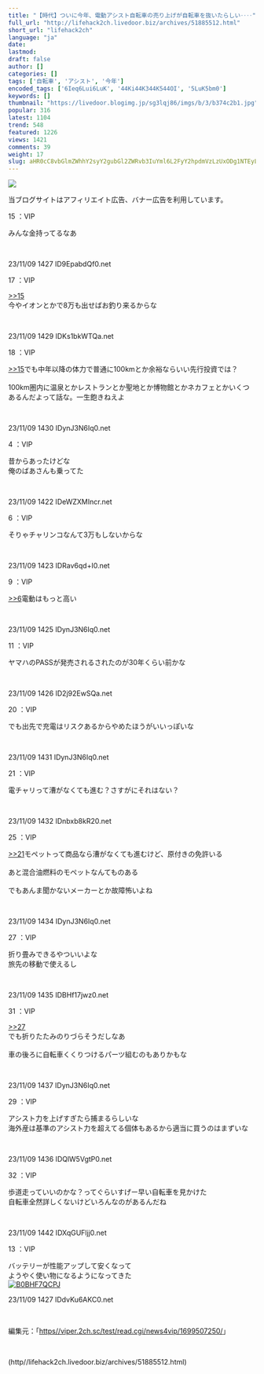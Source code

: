 ```yaml
---
title: "【時代】ついに今年、電動アシスト自転車の売り上げが自転車を抜いたらしい‥‥"
full_url: "http://lifehack2ch.livedoor.biz/archives/51885512.html"
short_url: "lifehack2ch"
language: "ja"
date: 
lastmod: 
draft: false
author: []
categories: []
tags: ['自転車', 'アシスト', '今年']
encoded_tags: ['6Ieq6Lui6LuK', '44Ki44K344K544OI', '5LuK5bm0']
keywords: []
thumbnail: "https://livedoor.blogimg.jp/sg3lqj86/imgs/b/3/b374c2b1.jpg"
popular: 316
latest: 1104
trend: 548
featured: 1226
views: 1421
comments: 39
weight: 17
slug: aHR0cC8vbGlmZWhhY2syY2gubGl2ZWRvb3IuYml6L2FyY2hpdmVzLzUxODg1NTEyLmh0bWw=
---
```


![](https://livedoor.blogimg.jp/sg3lqj86/imgs/b/3/b374c2b1.jpg)

<div><p>当ブログサイトはアフィリエイト広告、バナー広告を利用しています。</p><p class='t_name'>15 ：VIP</p> <p class='r1'>みんな金持ってるなあ </p><br><p>23/11/09 1427 ID9EpabdQf0.net</p> <p class='t_name_res'>17 ：VIP</p> <p class='r4'><a href='#res_15'>>>15</a> <br> 今やイオンとかで8万も出せばお釣り来るからな </p><br><p>23/11/09 1429 IDKs1bkWTQa.net</p> <p class='t_name_res'>18 ：VIP</p> <p class='r4'><a href='#res_15'>>>15</a>でも中年以降の体力で普通に100kmとか余裕ならいい先行投資では？ <br> <br> 100km圏内に温泉とかレストランとか聖地とか博物館とかネカフェとかいくつあるんだよって話な。一生飽きねえよ </p><br><p>23/11/09 1430 IDynJ3N6Iq0.net</p> <p class='t_name'>4 ：VIP</p> <p class='r4'>昔からあったけどな <br> 俺のばあさんも乗ってた </p><br><p>23/11/09 1422 IDeWZXMIncr.net</p> <p class='t_name'>6 ：VIP</p> <p class='r4'>そりゃチャリンコなんて3万もしないからな </p><br><p>23/11/09 1423 IDRav6qd+I0.net</p> <p class='t_name_res'>9 ：VIP</p> <p class='r4'><a href='#res_6'>>>6</a>電動はもっと高い </p><br><p>23/11/09 1425 IDynJ3N6Iq0.net</p> <p class='t_name'>11 ：VIP</p> <p class='r4'>ヤマハのPASSが発売されるされたのが30年くらい前かな </p><br><p>23/11/09 1426 ID2j92EwSQa.net</p> <p class='t_name'>20 ：VIP</p> <p class='r4'>でも出先で充電はリスクあるからやめたほうがいいっぽいな </p><br><p>23/11/09 1431 IDynJ3N6Iq0.net</p> <p class='t_name'>21 ：VIP</p> <p class='r4'>電チャリって漕がなくても進む？さすがにそれはない？ </p><br><p>23/11/09 1432 IDnbxb8kR20.net</p> <p class='t_name_res'>25 ：VIP</p> <p class='r4'><a href='#res_21'>>>21</a>モペットって商品なら漕がなくても進むけど、原付きの免許いる <br> <br> あと混合油燃料のモペットなんてものある <br> <br> でもあんま聞かないメーカーとか故障怖いよね </p><br><p>23/11/09 1434 IDynJ3N6Iq0.net</p> <p class='t_name'>27 ：VIP</p> <p class='r4'>折り畳みできるやついいよな <br> 旅先の移動で使えるし </p><br><p>23/11/09 1435 IDBHf17jwz0.net</p> <p class='t_name_res'>31 ：VIP</p> <p class='r4'><a href='#res_27'>>>27</a> <br> でも折りたたみのりづらそうだしなあ <br> <br> 車の後ろに自転車くくりつけるパーツ組むのもありかもな </p><br><p>23/11/09 1437 IDynJ3N6Iq0.net</p> <p class='t_name'>29 ：VIP</p> <p class='r4'>アシスト力を上げすぎたら捕まるらしいな <br> 海外産は基準のアシスト力を超えてる個体もあるから適当に買うのはまずいな </p><br><p>23/11/09 1436 IDQlW5VgtP0.net</p> <p class='t_name'>32 ：VIP</p> <p class='r4'>歩道走っていいのかな？ってぐらいすげー早い自転車を見かけた <br> 自転車全然詳しくないけどいろんなのがあるんだね </p><br><p>23/11/09 1442 IDXqGUFljj0.net</p> <p class='t_name'>13 ：VIP</p> <p class='r2'>バッテリーが性能アップして安くなって <br> ようやく使い物になるようになってきた<br><a href='https//www.amazon.co.jp/dp/B0BHF7QCPJ/?tag=nishiky24-22' target='_blank'><img src='https//m.media-amazon.com/images/I/41h8UH61M4L._SL500_.jpg' alt='B0BHF7QCPJ' border='0'></a> </p><p>23/11/09 1427 IDdvKu6AKC0.net</p> <br><p class='p_url'>編集元：「<a href='https//viper.2ch.sc/test/read.cgi/news4vip/1699507250/' target='_blank'>https//viper.2ch.sc/test/read.cgi/news4vip/1699507250/</a>」</p> <br clear='all'></div>

(http//lifehack2ch.livedoor.biz/archives/51885512.html)
